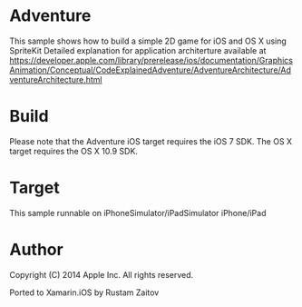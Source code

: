 Adventure
==============
This sample shows how to build a simple 2D game for iOS and OS X using SpriteKit
Detailed explanation for application architerture available at https://developer.apple.com/library/prerelease/ios/documentation/GraphicsAnimation/Conceptual/CodeExplainedAdventure/AdventureArchitecture/AdventureArchitecture.html

Build
=====
Please note that the Adventure iOS target requires the iOS 7 SDK.
The OS X target requires the OS X 10.9 SDK.

Target
======
This sample runnable on iPhoneSimulator/iPadSimulator iPhone/iPad

Author
======
Copyright (C) 2014 Apple Inc. All rights reserved.

Ported to Xamarin.iOS by Rustam Zaitov
